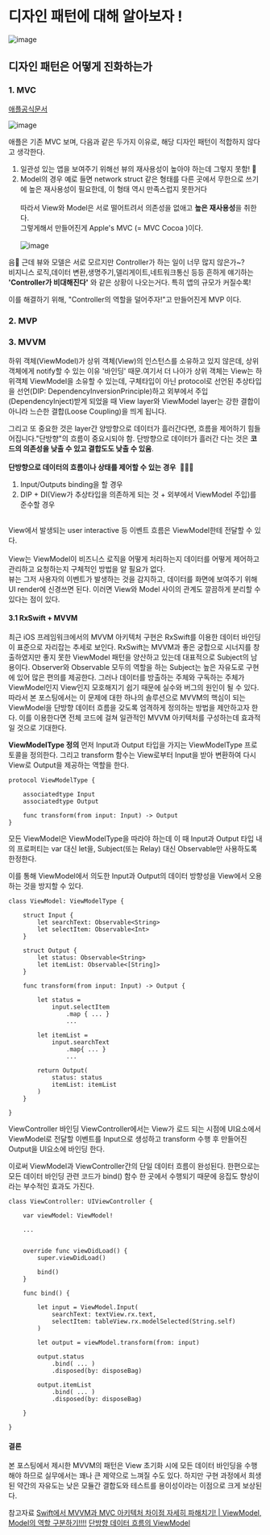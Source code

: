 # 디자인 패턴에 대해 알아보자 ! 

![image](https://github.com/yuhaeun-la/iOS-Study/assets/65907001/d67206e2-8f42-4486-8070-bb28ec72b257)

## 디자인 패턴은 어떻게 진화하는가 
### 1. MVC
[애플공식문서](https://developer.apple.com/library/archive/documentation/General/Conceptual/CocoaEncyclopedia/Model-View-Controller/Model-View-Controller.html)


![image](https://github.com/yuhaeun-la/iOS-Study/assets/65907001/d59965b9-7f16-46d3-b32c-87a193f54adc)

애플은 기존 MVC 보며, 다음과 같은 두가지 이유로, 해당 디자인 패턴이 적합하지 않다고 생각한다.<br>
1) 일관성 있는 앱을 보여주기 위해선 뷰의 재사용성이 높아야 하는데 그렇지 못함! 🤨
2) Model의 경우 예로 들면 network struct 같은 형태를 다른 곳에서 무한으로 쓰기에 높은 재사용성이 필요한데, 이 형태 역시 만족스럽지 못한거다
<br><br>
따라서 View와 Model은 서로 떨어트려서 의존성을 없애고 **높은 재사용성**을 취한다.<br>
그렇게해서 만들어진게 Apple's MVC (= MVC Cocoa )이다.<br>
<br>![image](https://github.com/yuhaeun-la/iOS-Study/assets/65907001/d51722a3-dcc5-4488-8985-a43f5f52c4e4)

음🤔 근데 뷰와 모델은 서로 모르지만 Controller가 하는 일이 너무 많지 않은가~?<br>비지니스 로직,데이터 변환,생명주기,델리게이트,네트워크통신 등등 흔하게 얘기하는 **'Controller가 비대해진다'** 와 같은 상황이 나오는거다. 특히 앱의 규모가 커질수록!
 

이를 해결하기 위해, "Controller의 역할을 덜어주자!"고 만들어진게 MVP 이다. 

### 2. MVP
### 3. MVVM


하위 객체(ViewModel)가 상위 객체(View)의 인스턴스를 소유하고 있지 않은데, 상위 객체에게 notify할 수 있는 이유 '바인딩' 때문.여기서 더 나아가 상위 객체는 View는 하위객체 ViewModel을 소유할 수 있는데, 구체타입이 아닌 protocol로 선언된 추상타입을 선언(DIP: DependencyInversionPrinciple)하고 외부에서 주입(DependencyInject)받게 되었을 때 View layer와 ViewModel layer는 강한 결합이 아니라 느슨한 결합(Loose Coupling)을 띄게 됩니다.<br>

그리고 또 중요한 것은 layer간 양방향으로 데이터가 흘러간다면, 흐름을 제어하기 힘들어집니다."단방향"의 흐름이 중요시되야 함. 단방향으로 데이터가 흘러간 다는 것은 **코드의 의존성을 낮출 수 있고 결합도도 낮출 수 있움**.<br> 
<br>**단방향으로 데이터의 흐름이나 상태를 제어할 수 있는 경우**  🙋🏼‍♀️
1) Input/Outputs binding을 할 경우
2)  DIP + DI(View가 추상타입을 의존하게 되는 것 + 외부에서 ViewModel 주입)를 준수할 경우
   
<br>View에서 발생되는 user interactive 등 이벤트 흐름은 ViewModel한테 전달할 수 있다.<br><br>View는 ViewModel이 비즈니스 로직을 어떻게 처리하는지 데이터를 어떻게 제어하고 관리하고 요청하는지 구체적인 방법을 알 필요가 없다. <br>뷰는 그저 사용자의 이벤트가 발생하는 것을 감지하고, 데이터를 화면에 보여주기 위해 UI render에 신경쓰면 된다. 이러면 View와 Model 사이의 관계도 깔끔하게 분리할 수 있다는 점이 있다.


#### 3.1 RxSwift + MVVM 

최근 iOS 프레임워크에서의 MVVM 아키텍처 구현은 RxSwift를 이용한 데이터 바인딩이 표준으로 자리잡는 추세로 보인다. RxSwift는 MVVM과 좋은 궁합으로 시너지를 창출하였지만 좋지 못한 ViewModel 패턴을 양산하고 있는데 대표적으로 Subject의 남용이다.
Observer와 Observable 모두의 역할을 하는 Subject는 높은 자유도로 구현에 있어 많은 편의를 제공한다. 그러나 데이터를 방출하는 주체와 구독하는 주체가 ViewModel인지 View인지 모호해지기 쉽기 때문에 실수와 버그의 원인이 될 수 있다.
따라서 본 포스팅에서는 이 문제에 대한 하나의 솔루션으로 MVVM의 핵심이 되는 ViewModel을 단방향 데이터 흐름을 갖도록 엄격하게 정의하는 방법을 제안하고자 한다. 이를 이용한다면 전체 코드에 걸쳐 일관적인 MVVM 아키텍처를 구성하는데 효과적일 것으로 기대한다.

**ViewModelType 정의**
먼저 Input과 Output 타입을 가지는 ViewModelType 프로토콜을 정의한다. 그리고 transform 함수는 View로부터 Input을 받아 변환하여 다시 View로 Output을 제공하는 역할을 한다.
```
protocol ViewModelType {
    
    associatedtype Input
    associatedtype Output
    
    func transform(from input: Input) -> Output
}
```
모든 ViewModel은 ViewModelType을 따라야 하는데 이 때 Input과 Output 타입 내의 프로퍼티는 var 대신 let을, Subject(또는 Relay) 대신 Observable만 사용하도록 한정한다.

이를 통해 ViewModel에서 의도한 Input과 Output의 데이터 방향성을 View에서 오용하는 것을 방지할 수 있다.
```
class ViewModel: ViewModelType {
    
    struct Input {
        let searchText: Observable<String>
        let selectItem: Observable<Int>
    }
    
    struct Output {
        let status: Observable<String>
        let itemList: Observable<[String]>
    }
    
    func transform(from input: Input) -> Output {
        
        let status =
            input.selectItem
                .map { ... }
                ...

        let itemList =
            input.searchText
                .map{ ... }
                ...

        return Output(
            status: status
            itemList: itemList
        )
    }
    
}
```
ViewController 바인딩
ViewController에서는 View가 로드 되는 시점에 UI요소에서 ViewModel로 전달할 이벤트를 Input으로 생성하고 transform 수행 후 만들어진 Output을 UI요소에 바인딩 한다.

이로써 ViewModel과 ViewController간의 단일 데이터 흐름이 완성된다. 한편으로는 모든 데이터 바인딩 관련 코드가 bind() 함수 한 곳에서 수행되기 때문에 응집도 향상이라는 부수적인 효과도 가진다.

```
class ViewController: UIViewController {

    var viewModel: ViewModel!

    ...


    override func viewDidLoad() {
        super.viewDidLoad()

        bind()
    }

    func bind() {

        let input = ViewModel.Input(
            searchText: textView.rx.text,
            selectItem: tableView.rx.modelSelected(String.self)
        )

        let output = viewModel.transform(from: input)

        output.status
            .bind( ... )
            .disposed(by: disposeBag)

        output.itemList
            .bind( ... )
            .disposed(by: disposeBag)
        
    }

}
```
#### 결론
본 포스팅에서 제시한 MVVM의 패턴은 View 초기화 시에 모든 데이터 바인딩을 수행해야 하므로 실무에서는 꽤나 큰 제약으로 느껴질 수도 있다. 하지만 구현 과정에서 희생된 약간의 자유도는 낮은 모듈간 결합도와 테스트를 용이성이라는 이점으로 크게 보상된다.


참고자료
[](https://gist.github.com/unnnyong/439555659aa04bbbf78b2fcae9de7661?permalink_comment_id=4277488)
[Swift에서 MVVM과 MVC 아키텍처 차이점 자세히 파해치기! | ViewModel, Model의 역할 구분하기!!!!](https://dev-with-precious-dreams.tistory.com/267)
[단방향 데이터 흐름의 ViewModel](https://hyun-je.github.io/ios/2019/04/13/one_way_data_stream_viewmodel.html)
